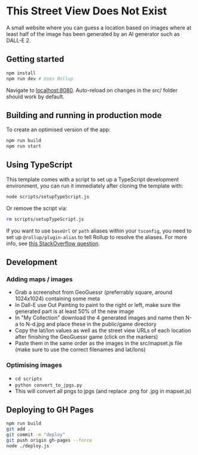 # This Street View Does Not Exist

A small website where you can guess a location based on images where at least half of the image has been generated
by an AI generator such as DALL-E 2.

## Getting started

```bash
npm install
npm run dev # Uses Rollup
```

Navigate to [localhost:8080](http://localhost:8080). Auto-reload on changes in the src/ folder should work by default.

## Building and running in production mode

To create an optimised version of the app:

```bash
npm run build
npm run start
```

## Using TypeScript

This template comes with a script to set up a TypeScript development environment, you can run it immediately after cloning the template with:

```bash
node scripts/setupTypeScript.js
```

Or remove the script via:

```bash
rm scripts/setupTypeScript.js
```

If you want to use `baseUrl` or `path` aliases within your `tsconfig`, you need to set up `@rollup/plugin-alias` to tell Rollup to resolve the aliases. For more info, see [this StackOverflow question](https://stackoverflow.com/questions/63427935/setup-tsconfig-path-in-svelte).

## Development

### Adding maps / images

- Grab a screenshot from GeoGuessr (preferrably square, around 1024x1024) containing some meta
- In Dall-E use Out Painting to paint to the right or left, make sure the generated part is at least 50% of the new image
- In "My Collection" download the 4 generated images and name then N-a to N-d.jpg and place these in the public/game directory
- Copy the lat/lon values as well as the street view URLs of each location after finishing the GeoGuessr game (click on the markers)
- Paste them in the same order as the images in the src/mapset.js file (make sure to use the correct filenames and lat/lons)

### Optimising images

- `cd scripts`
- `python convert_to_jpgs.py`
- This will convert all pngs to jpgs (and replace .png for .jpg in mapset.js)

## Deploying to GH Pages

```bash
npm run build
git add .
git commit -m "deploy"
git push origin gh-pages --force
node ./deploy.js
```
